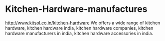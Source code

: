 # Kitchen-Hardware-manufactures
http://www.kitsol.co.in/kitchen-hardware We offers a wide range of kitchen hardware, kitchen hardware india, kitchen hardware companies, kitchen hardware manufacturers in india, kitchen hardware accessories in india.
